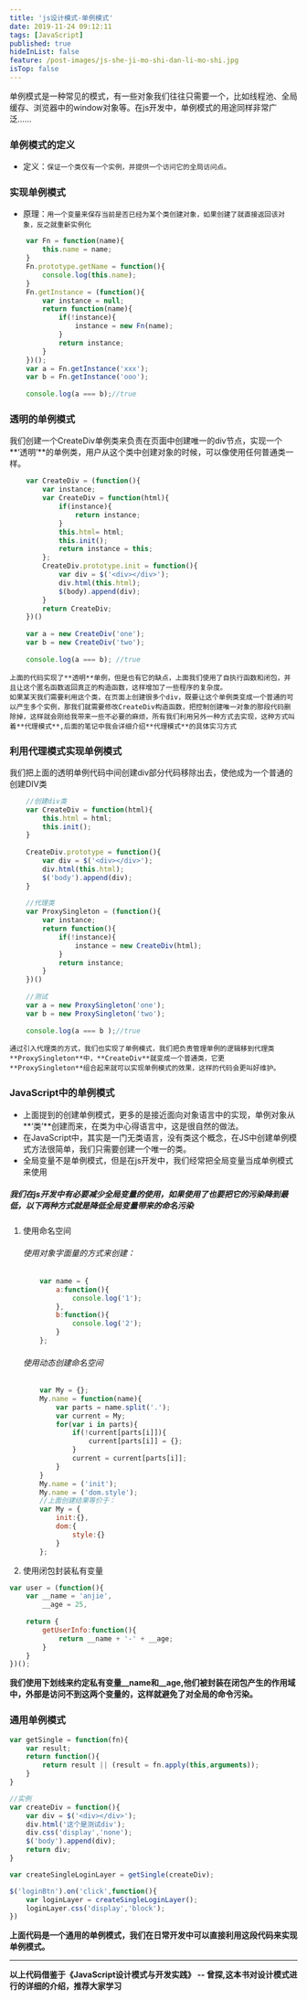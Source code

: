 ```yaml
---
title: 'js设计模式-单例模式'
date: 2019-11-24 09:12:11
tags: [JavaScript]
published: true
hideInList: false
feature: /post-images/js-she-ji-mo-shi-dan-li-mo-shi.jpg
isTop: false
---
```

单例模式是一种常见的模式，有一些对象我们往往只需要一个，比如线程池、全局缓存、浏览器中的window对象等。在js开发中，单例模式的用途同样非常广泛......
<!--more-->
### 单例模式的定义
* 定义：`保证一个类仅有一个实例，并提供一个访问它的全局访问点。`

### 实现单例模式
* 原理：`用一个变量来保存当前是否已经为某个类创建对象，如果创建了就直接返回该对象，反之就重新实例化`

```javascript
    var Fn = function(name){
        this.name = name;
    }
    Fn.prototype.getName = function(){
        console.log(this.name);
    }
    Fn.getInstance = (function(){
        var instance = null;
        return function(name){
            if(!instance){
                instance = new Fn(name);
            }
            return instance;
        }
    })();
    var a = Fn.getInstance('xxx');
    var b = Fn.getInstance('ooo');
    
    console.log(a === b);//true
```

### 透明的单例模式
我们创建一个CreateDiv单例类来负责在页面中创建唯一的div节点，实现一个**‘透明’**的单例类，用户从这个类中创建对象的时候，可以像使用任何普通类一样。

```javascript
    var CreateDiv = (function(){
        var instance;
        var CreateDiv = function(html){
            if(instance){
                return instance;
            }
            this.html= html;
            this.init();
            return instance = this;
        };
        CreateDiv.prototype.init = function(){
            var div = $('<div></div>');
            div.html(this.html);
            $(body).append(div);
        }
        return CreateDiv;
    })()
        
    var a = new CreateDiv('one');
    var b = new CreateDiv('two');
    
    console.log(a === b); //true
```
        
    上面的代码实现了**透明**单例，但是也有它的缺点，上面我们使用了自执行函数和闭包，并且让这个匿名函数返回真正的构造函数，这样增加了一些程序的复杂度。
    如果某天我们需要利用这个类，在页面上创建很多个div，既要让这个单例类变成一个普通的可以产生多个实例，那我们就需要修改CreateDiv构造函数，把控制创建唯一对象的那段代码删除掉，这样就会刚给我带来一些不必要的麻烦，所有我们利用另外一种方式去实现，这种方式叫着**代理模式**,后面的笔记中我会详细介绍**代理模式**的具体实习方式
    
### 利用代理模式实现单例模式 
我们把上面的透明单例代码中间创建div部分代码移除出去，使他成为一个普通的创建DIV类

```javascript
    //创建div类
    var CreateDiv = function(html){
        this.html = html;
        this.init();
    }
    
    CreateDiv.prototype = function(){
        var div = $('<div></div>');
        div.html(this.html);
        $('body').append(div);
    }
    
    //代理类
    var ProxySingleton = (function(){
        var instance;
        return function(){
            if(!instance){
                instance = new CreateDiv(html);
            }
            return instance;
        }
    })()
    
    //测试
    var a = new ProxySingleton('one');
    var b = new ProxySingleton('two');
    
    console.log(a === b );//true
```
        
    通过引入代理类的方式，我们也实现了单例模式，我们把负责管理单例的逻辑移到代理类**ProxySingleton**中，**CreateDiv**就变成一个普通类，它更**ProxySingleton**组合起来就可以实现单例模式的效果，这样的代码会更叫好维护。
    
### JavaScript中的单例模式
* 上面提到的创建单例模式，更多的是接近面向对象语言中的实现，单例对象从**‘类’**创建而来，在类为中心得语言中，这是很自然的做法。
* 在JavaScript中，其实是一门无类语言，没有类这个概念，在JS中创建单例模式方法很简单，我们只需要创建一个唯一的类。
* 全局变量不是单例模式，但是在js开发中，我们经常把全局变量当成单例模式来使用
##### 我们在js开发中有必要减少全局变量的使用，如果使用了也要把它的污染降到最低，以下两种方式就是降低全局变量带来的命名污染

1. 使用命名空间

    ###### 使用对象字面量的方式来创建：

    ```javascript
        var name = {
            a:function(){
                console.log('1');
            },
            b:function(){
                console.log('2');
            }
        };
    ```

    ###### 使用动态创建命名空间

    ```javascript
        var My = {};
        My.name = function(name){
            var parts = name.split('.');
            var current = My;
            for(var i in parts){
                if(!current[parts[i]]){
                    current[parts[i]] = {};
                }
                current = current[parts[i]];
            }
        }
        My.name = ('init');
        My.name = ('dom.style');
        //上面创建结果等价于：
        var My = {
            init:{},
            dom:{
                style:{}
            }
        };
    ```

2. 使用闭包封装私有变量

```javascript
var user = (function(){
    var __name = 'anjie',
        __age = 25,
        
    return {
        getUserInfo:function(){
            return __name + '-' + __age;
        }
    }    
})();
```        
        
**我们使用下划线来约定私有变量__name和__age,他们被封装在闭包产生的作用域中，外部是访问不到这两个变量的，这样就避免了对全局的命令污染。**
   
###  通用单例模式     

```javascript
var getSingle = function(fn){
    var result;
    return function(){
        return result || (result = fn.apply(this,arguments));
    }
}

//实例
var createDiv = function(){
    var div = $('<div></div>');
    div.html('这个是测试div');
    div.css('display','none');
    $('body').append(div);
    return div;
}

var createSingleLoginLayer = getSingle(createDiv);

$('loginBtn').on('click',function(){
    var loginLayer = createSingleLoginLayer();
    loginLayer.css('display','block');
})
```

**上面代码是一个通用的单例模式，我们在日常开发中可以直接利用这段代码来实现单例模式。**

****
**以上代码借鉴于《JavaScript设计模式与开发实践》 -- 曾探,这本书对设计模式进行的详细的介绍，推荐大家学习**